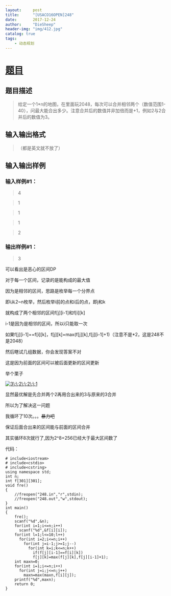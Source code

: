 ```yaml
---
layout:     post
title:      "[USACO16OPEN]248"
date:       2017-12-24
author:     "DieSheep"
header-img: "img/412.jpg"
catalog: true
tags:
    - 动态规划
---
```

# [题目](https://www.luogu.org/problemnew/show/P3146)
## 题目描述
>给定一个1*n的地图，在里面玩2048，每次可以合并相邻两个（数值范围1-40），问最大能合出多少。注意合并后的数值并非加倍而是+1，例如2与2合并后的数值为3。

## 输入输出格式
>（都是英文就不放了）

## 输入输出样例
### 输入样例#1： 
>4

>1

>1

>1

>2

### 输出样例#1： 
>3

可以看出是恶心的区间DP

对于每一个区间，记录的是能构成的最大值

因为是相邻的区间，思路是枚举每一个分界点

即i从2~n枚举，然后枚举i前的点和i后的点，即j和k

就构成了两个相邻的区间f[j][i-1]和f[i][k]

i-1是因为是相邻的区间，所以i只能取一次

如果f[j][i-1]==f[i][k]，f[j][k]=max(f[j][k],f[j][i-1]+1)（注意不是*2，这是248不是2048）

然后瞎试几组数据，你会发现答案不对

这是因为前面的区间可以被后面更新的区间更新

举个栗子

<a href="http://www.codecogs.com/eqnedit.php?latex=3\;\;2\;\;2\;\;1" target="_blank"><img src="http://latex.codecogs.com/gif.latex?3\;\;2\;\;2\;\;1" title="3\;\;2\;\;2\;\;1" /></a>

显然最优解是先合并两个2再用合出来的3与原来的3合并

所以为了解决这一问题

我循环了10次。。。~~暴力吧~~

保证后面合出来的区间能与前面的区间合并

其实循环8次就行了,因为2^8=256已经大于最大区间数了

代码：
```
# include<iostream>
# include<cstdio>
# include<cstring>
using namespace std;
int n;
int f[301][301];
void fre()
{
    //freopen("248.in","r",stdin);
    //freopen("248.out","w",stdout);
}
int main()
{
    fre();
    scanf("%d",&n);
    for(int i=1;i<=n;i++)
      scanf("%d",&f[i][i]);
    for(int l=1;l<=10;l++)
      for(int i=2;i<=n;i++)
        for(int j=i-1;j>=1;j--)
          for(int k=i;k<=n;k++)
            if(f[j][i-1]==f[i][k])
            f[j][k]=max(f[j][k],f[j][i-1]+1);
    int maxn=0;
    for(int i=1;i<=n;i++)
      for(int j=i;j<=n;j++)
        maxn=max(maxn,f[i][j]);
    printf("%d",maxn);
    return 0;
}
```
